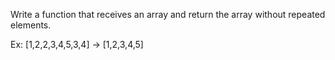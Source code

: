 Write a function that receives an array and return the array without repeated elements.

Ex: [1,2,2,3,4,5,3,4] -> [1,2,3,4,5]
